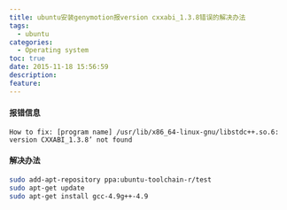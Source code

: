 ```yaml
---
title: ubuntu安装genymotion报version cxxabi_1.3.8错误的解决办法
tags:
  - ubuntu
categories:
  - Operating system
toc: true
date: 2015-11-18 15:56:59
description:
feature:
---
```


#### 报错信息
```
How to fix: [program name] /usr/lib/x86_64-linux-gnu/libstdc++.so.6: version CXXABI_1.3.8’ not found
```

#### 解决办法
``` bash
sudo add-apt-repository ppa:ubuntu-toolchain-r/test
sudo apt-get update
sudo apt-get install gcc-4.9g++-4.9
```